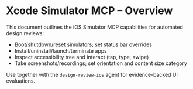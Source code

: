# Xcode Simulator MCP – Overview

This document outlines the iOS Simulator MCP capabilities for automated design reviews:

- Boot/shutdown/reset simulators; set status bar overrides
- Install/uninstall/launch/terminate apps
- Inspect accessibility tree and interact (tap, type, swipe)
- Take screenshots/recordings; set orientation and content size category

Use together with the `design-review-ios` agent for evidence-backed UI evaluations.

